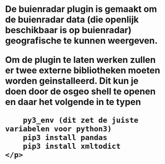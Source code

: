 <html>
<body>
<h1>De buienradar plugin is gemaakt om de buienradar data (die openlijk beschikbaar is op buienradar) 
geografische te kunnen weergeven.
    <p>
    Om de plugin te laten werken zullen er twee externe bibliotheken moeten worden geinstalleerd.
    Dit kun je doen door de osgeo shell te openen en daar het volgende in te typen

        py3_env (dit zet de juiste variabelen voor python3)
        pip3 install pandas
        pip3 install xmltodict
    </p>
</body>
</html>